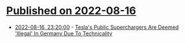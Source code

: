 # [Published on 2022-08-16](index.md)

* [2022-08-16, 23:20:00](https://hardware.slashdot.org/story/22/08/16/1957233/teslas-public-superchargers-are-deemed-illegal-in-germany-due-to-technicality?utm_source=rss1.0mainlinkanon&utm_medium=feed) - [Tesla's Public Superchargers Are Deemed 'Illegal' In Germany Due To Technicality](https://hardware.slashdot.org/story/22/08/16/1957233/teslas-public-superchargers-are-deemed-illegal-in-germany-due-to-technicality?utm_source=rss1.0mainlinkanon&utm_medium=feed)
